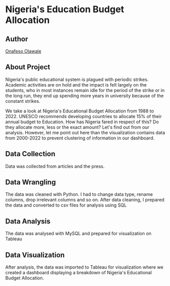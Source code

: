 # Nigeria's Education Budget Allocation
## Author
[Onafeso Olawale](https://www.linkedin.com/in/olawale-onafeso-41379822a/)

## About Project
Nigeria's public educational system is plagued with periodic strikes. Academic activities are on hold and the impact is felt largely on the students, who in most instances remain idle for the period of the strike or in the long run, they end up spending more years in university because of the constant strikes.

We take a look at Nigeria's Educational Budget Allocation from 1988 to 2022. UNESCO recommends developing countries to allocate 15% of their annual budget to Education. How has Nigeria fared in respect of this? Do they allocate more, less or the exact amount? Let's find out from our analysis. However, let me point out here than the visualization contains data from 2000-2022 to prevent clustering of information in our dashboard.

## Data Collection
Data was collected from articles and the press. 

## Data Wrangling
The data was cleaned with Python. I had to change data type, rename columns, drop irrelevant columns and so on. After data cleaning, I prepared the data and converted to csv files for analysis using SQL

## Data Analysis
The data was analysed with MySQL and prepared for visualization on Tableau

## Data Visualization
After analysis, the data was imported to Tableau for visualization where we created a dashboard displaying a breakdown of Nigeria's Educational Budget Allocation.
